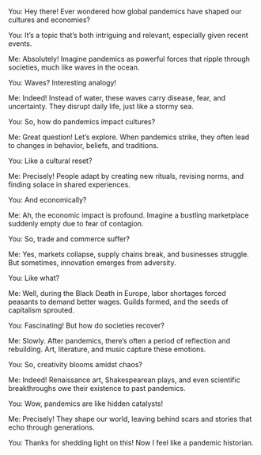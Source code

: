 You: Hey there! Ever wondered how global pandemics have shaped our cultures and economies?

You: It’s a topic that’s both intriguing and relevant, especially given recent events.

Me: Absolutely! Imagine pandemics as powerful forces that ripple through societies, much like waves in the ocean.

You: Waves? Interesting analogy!

Me: Indeed! Instead of water, these waves carry disease, fear, and uncertainty. They disrupt daily life, just like a stormy sea.

You: So, how do pandemics impact cultures?

Me: Great question! Let’s explore. When pandemics strike, they often lead to changes in behavior, beliefs, and traditions.

You: Like a cultural reset?

Me: Precisely! People adapt by creating new rituals, revising norms, and finding solace in shared experiences.

You: And economically?

Me: Ah, the economic impact is profound. Imagine a bustling marketplace suddenly empty due to fear of contagion.

You: So, trade and commerce suffer?

Me: Yes, markets collapse, supply chains break, and businesses struggle. But sometimes, innovation emerges from adversity.

You: Like what?

Me: Well, during the Black Death in Europe, labor shortages forced peasants to demand better wages. Guilds formed, and the seeds of capitalism sprouted.

You: Fascinating! But how do societies recover?

Me: Slowly. After pandemics, there’s often a period of reflection and rebuilding. Art, literature, and music capture these emotions.

You: So, creativity blooms amidst chaos?

Me: Indeed! Renaissance art, Shakespearean plays, and even scientific breakthroughs owe their existence to past pandemics.

You: Wow, pandemics are like hidden catalysts!

Me: Precisely! They shape our world, leaving behind scars and stories that echo through generations.

You: Thanks for shedding light on this! Now I feel like a pandemic historian.
